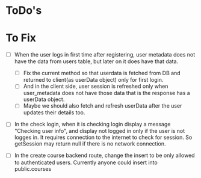 # ToDo's

# To Fix

- [ ] When the user logs in first time after registering, user metadata does not have the data from users table, but later on it does have that data.

  - [ ] Fix the current method so that userdata is fetched from DB and returned to client(as userData object) only for first login.
  - [ ] And in the client side, user session is refreshed only when user_metadata does not have those data that is the response has a userData object.
  - [ ] Maybe we should also fetch and refresh userData after the user updates their details too.

- [ ] In the check login, when it is checking login display a message "Checking user info", and display not logged in only if the user is not logges in. It requires connection to the internet to check for session. So getSession may return null if there is no network connection.

-[ ] In the create course backend route, change the insert to be only allowed to authenticated users. Currently anyone could insert into public.courses
